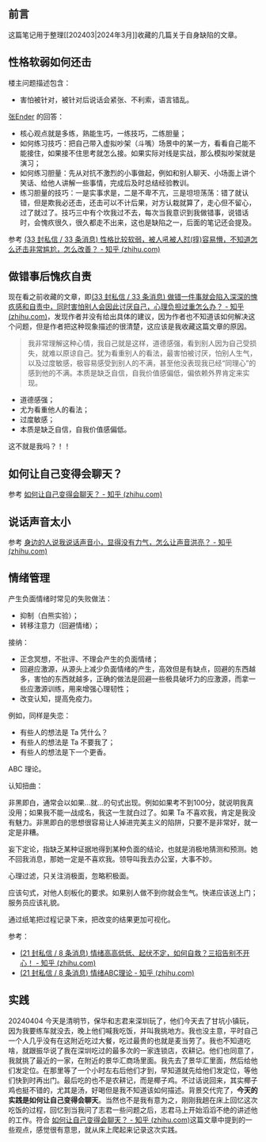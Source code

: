 ## 前言

这篇笔记用于整理[[202403|2024年3月]]收藏的几篇关于自身缺陷的文章。

## 性格软弱如何还击

楼主问题描述包含：

- 害怕被针对，被针对后说话会紧张、不利索，语言错乱。

[张Ender](https://www.zhihu.com/people/zhang-ender) 的回答：

- 核心观点就是多练，熟能生巧，一练技巧，二练胆量；
- 如何练习技巧：把自己带入虚拟吵架（斗嘴）场景中的某一方，看看自己能不能接住，如果接不住思考就怎么接。如果实际对线是实战，那么模拟吵架就是演习；
- 如何练习胆量：先从对抗不激烈的小事做起，例如和别人聊天、小场面上讲个笑话、给他人讲解一些事情，完成后及时总结经验教训。
- 练习胆量的技巧：一是实事求是，二是不卑不亢，三是坦坦荡荡：错了就认错，但是欺我必还击，还击可以不计后果，对方认栽就算了，走心但不留心，过了就过了。技巧三中有个坎我过不去，每次当我意识到我做错事，说错话时，会愧疚很久，很久都走不出来，这也是缺陷之一，后面的笔记还会提及。

参考 [(33 封私信 / 33 条消息) 性格比较软弱，被人吼被人怼(㨃)容易懵，不知道怎么还击非常尴尬，怎么改善？ - 知乎 (zhihu.com)](https://www.zhihu.com/question/316098654/answer/2306382501)

## 做错事后愧疚自责

现在看之前收藏的文章，即[(33 封私信 / 33 条消息) 做错一件事就会陷入深深的愧疚感和自责中，同时害怕别人会因此讨厌自己，心理负担过重怎么办？ - 知乎 (zhihu.com)](https://www.zhihu.com/question/341293154/answer/798922596)，发现作者并没有给出具体的建议，因为作者也不知道该如何解决这个问题，但是作者把这种现象描述的很清楚，这应该是我收藏这篇文章的原因。

> 我非常理解这种心情，我自己就是这样，道德感强，看到别人因为自己受损失，就难以原谅自己。犹为看重别人的看法，最害怕被讨厌，怕别人生气，以及过度敏感，极容易感受到别人的不满，甚至他没表现我已经“同理心”的感到他的不满。本质是缺乏自信，自我价值感偏低，偏依赖外界肯定来实现。

- 道德感强；
- 尤为看重他人的看法；
- 过度敏感；
- 本质是缺乏自信，自我价值感偏低。

这不就是我吗？！！

## 如何让自己变得会聊天？

参考 [如何让自己变得会聊天？ - 知乎 (zhihu.com)](https://www.zhihu.com/question/305279095/answer/3260465241)

## 说话声音太小

参考 [身边的人说我说话声音小，显得没有力气，怎么让声音洪亮？ - 知乎 (zhihu.com)](https://zhuanlan.zhihu.com/p/393459215)

## 情绪管理

产生负面情绪时常见的失败做法：

- 抑制（白熊实验）；
- 转移注意力（回避情绪）；

接纳：

- 正念冥想，不批评、不理会产生的负面情绪；
- 回避应激源，从源头上减少负面情绪的产生，高效但是有缺点，回避的东西越多，害怕的东西就越多，正确的做法是回避一些极具破坏力的应激源，而拿一些应激源训练，用来增强心理韧性；
- 改变认知，提高免疫力。

例如，同样是失恋：

- 有些人的想法是 Ta 凭什么？
- 有些人的想法是 Ta 不要我了；
- 有些人的想法是下一个更香。

ABC 理论。

认知扭曲：

非黑即白，通常会以如果...就...的句式出现。例如如果考不到100分，就说明我真没用；如果我不能一战成名，我这一生就白过了。如果 Ta 不喜欢我，肯定是我没有魅力。非黑即白的思想很容易让人掉进完美主义的陷阱，只要不是非常好，就一定是非糟。

妄下定论，指缺乏某种证据地得到某种负面的结论，也就是消极地猜测和预测。她不回我消息，那她一定是不喜欢我。领导叫我去办公室，大事不妙。

心理过滤，只关注消极面，忽略积极面。

应该句式，对他人刻板化的要求。如果别人做不到你就会生气。快递应该送上门；服务员应该礼貌。

通过纸笔把过程记录下来，把改变的结果更加可视化。

参考：

- [(21 封私信 / 8 条消息) 情绪高高低低、起伏不定，如何自救？三招告别不开心！ - 知乎 (zhihu.com)](https://www.zhihu.com/zvideo/1439682369372078080)
- [(21 封私信 / 8 条消息) 情绪ABC理论 - 知乎 (zhihu.com)](https://www.zhihu.com/topic/20649762/intro)

## 实践

20240404 今天是清明节，保华和志君来深圳玩了，他们今天去了甘坑小镇玩，因为我要练车就没去，晚上他们喊我吃饭，并叫我挑地方。我也没主意，平时自己一个人几乎没有在这附近吃过大餐，吃过最贵的也就是麦当劳了。我也不知道吃啥，就跟振华说了我在深圳吃过的最多次的一家连锁店，农耕记。他们也同意了，我就挑了最近的一家，在附近的景华汇商场里面。我先去了景华汇里面，然后给他们发定位。在那里等了一个小时左右后他们才到，早知道就先给他们发定位，等他们快到时再出门。最后吃的也不是农耕记，而是椰子鸡。不过话说回来，其实椰子鸡也挺不错的，尤其是汤，好喝但是我不知道该如何描述。背景交代完了，**今天的实践是如何让自己变得会聊天**。当然也不是我有意为之，刚刚我趟在床上回忆这次吃饭的过程，回忆到当我问了志君一些问题之后，志君马上开始滔滔不绝的讲述他的工作。符合 [如何让自己变得会聊天？ - 知乎 (zhihu.com)](https://www.zhihu.com/question/305279095/answer/3260465241)这篇文章中提到的一些观点，感觉很有意思，就从床上爬起来记录这次实践。